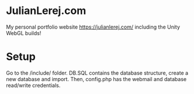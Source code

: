 # JulianLerej.com
My personal portfolio website https://julianlerej.com/ including the Unity WebGL builds!

# Setup
Go to the /include/ folder.
DB.SQL contains the database structure, create a new database and import.
Then, config.php has the webmail and database read/write credentials.
